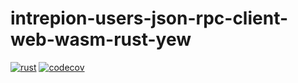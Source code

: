 # intrepion-users-json-rpc-client-web-wasm-rust-yew

[![rust](https://github.com/intrepion/intrepion-users-json-rpc-client-web-wasm-rust-yew/actions/workflows/rust.yml/badge.svg?branch=main)](https://github.com/intrepion/intrepion-users-json-rpc-client-web-wasm-rust-yew/actions/workflows/rust.yml)
[![codecov](https://codecov.io/gh/intrepion/intrepion-users-json-rpc-client-web-wasm-rust-yew/branch/main/graph/badge.svg?token=JCPEZR726Z)](https://codecov.io/gh/intrepion/intrepion-users-json-rpc-client-web-wasm-rust-yew)
